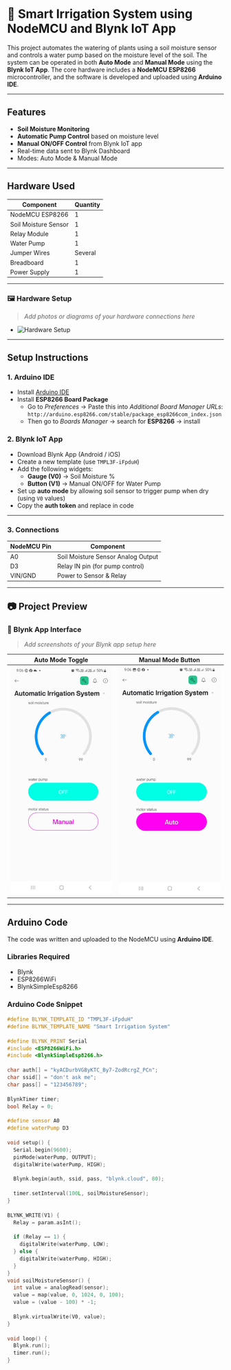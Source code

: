
# 🌱 Smart Irrigation System using NodeMCU and Blynk IoT App

This project automates the watering of plants using a soil moisture sensor and controls a water pump based on the moisture level of the soil. The system can be operated in both **Auto Mode** and **Manual Mode** using the **Blynk IoT App**. The core hardware includes a **NodeMCU ESP8266** microcontroller, and the software is developed and uploaded using **Arduino IDE**.

---

## Features

- **Soil Moisture Monitoring**
- **Automatic Pump Control** based on moisture level
- **Manual ON/OFF Control** from Blynk IoT app
- Real-time data sent to Blynk Dashboard
- Modes: Auto Mode & Manual Mode

---

## Hardware Used

| Component          | Quantity |
|--------------------|----------|
| NodeMCU ESP8266    | 1        |
| Soil Moisture Sensor | 1      |
| Relay Module       | 1        |
| Water Pump         | 1        |
| Jumper Wires       | Several  |
| Breadboard         | 1        |
| Power Supply       | 1        |


---
### 🖼️ Hardware Setup
> *Add photos or diagrams of your hardware connections here*

- ![Hardware Setup](images/hardware_setup.jpg)


---

## Setup Instructions

### 1. Arduino IDE

- Install [Arduino IDE](https://www.arduino.cc/en/software)
- Install **ESP8266 Board Package**
  - Go to *Preferences* → Paste this into *Additional Board Manager URLs*:  
    `http://arduino.esp8266.com/stable/package_esp8266com_index.json`
  - Then go to *Boards Manager* → search for **ESP8266** → install

### 2. Blynk IoT App

- Download Blynk App (Android / iOS)
- Create a new template (use `TMPL3F-iFpduH`)
- Add the following widgets:
  - **Gauge (V0)** → Soil Moisture %
  - **Button (V1)** → Manual ON/OFF for Water Pump
- Set up **auto mode** by allowing soil sensor to trigger pump when dry (using `V0` values)
- Copy the **auth token** and replace in code

---

### 3. Connections

| NodeMCU Pin | Component |
|-------------|-----------|
| A0          | Soil Moisture Sensor Analog Output |
| D3          | Relay IN pin (for pump control)    |
| VIN/GND     | Power to Sensor & Relay            |

---

## 📷 Project Preview

### 🔧 Blynk App Interface
> *Add screenshots of your Blynk app setup here*

| Auto Mode Toggle | Manual Mode Button |
|------------------|--------------------|
| ![Auto](images/auto_mode.png) | ![Manual](images/manual_mode.png) |

---

## Arduino Code

The code was written and uploaded to the NodeMCU using **Arduino IDE**.

### Libraries Required

- Blynk
- ESP8266WiFi
- BlynkSimpleEsp8266

### Arduino Code Snippet
```cpp
#define BLYNK_TEMPLATE_ID "TMPL3F-iFpduH"
#define BLYNK_TEMPLATE_NAME "Smart Irrigation System"

#define BLYNK_PRINT Serial
#include <ESP8266WiFi.h>
#include <BlynkSimpleEsp8266.h>

char auth[] = "kyACDurbVGByKTC_By7-ZodRcrgZ_PCn";
char ssid[] = "don't ask me";
char pass[] = "123456789";

BlynkTimer timer;
bool Relay = 0;

#define sensor A0
#define waterPump D3

void setup() {
  Serial.begin(9600);
  pinMode(waterPump, OUTPUT);
  digitalWrite(waterPump, HIGH);

  Blynk.begin(auth, ssid, pass, "blynk.cloud", 80);

  timer.setInterval(100L, soilMoistureSensor);
}

BLYNK_WRITE(V1) {
  Relay = param.asInt();

  if (Relay == 1) {
    digitalWrite(waterPump, LOW);
  } else {
    digitalWrite(waterPump, HIGH);
  }
}
void soilMoistureSensor() {
  int value = analogRead(sensor);
  value = map(value, 0, 1024, 0, 100);
  value = (value - 100) * -1;

  Blynk.virtualWrite(V0, value);
}

void loop() {
  Blynk.run();
  timer.run();
}
